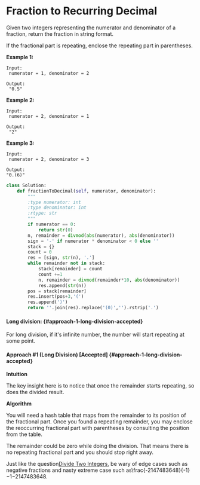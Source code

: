 # Fraction to Recurring Decimal

Given two integers representing the numerator and denominator of a fraction, return the fraction in string format.

If the fractional part is repeating, enclose the repeating part in parentheses.

**Example 1:**

```
Input:
 numerator = 1, denominator = 2

Output:
 "0.5"
```

**Example 2:**

```
Input:
 numerator = 2, denominator = 1

Output:
 "2"
```

**Example 3:**

```
Input:
 numerator = 2, denominator = 3

Output: 
"0.(6)"
```

```py
class Solution:
    def fractionToDecimal(self, numerator, denominator):
        """
        :type numerator: int
        :type denominator: int
        :rtype: str
        """
        if numerator == 0:
            return str(0)
        n, remainder = divmod(abs(numerator), abs(denominator))
        sign = '-' if numerator * denominator < 0 else ''
        stack = {}
        count = 0
        res = [sign, str(n), '.']
        while remainder not in stack:
            stack[remainder] = count
            count +=1
            n, remainder = divmod(remainder*10, abs(denominator))
            res.append(str(n))
        pos = stack[remainder]
        res.insert(pos+3,'(')
        res.append(')')
        return ''.join(res).replace('(0)','').rstrip('.')
```

#### Long division: {#approach-1-long-division-accepted}

For long division, if it's infinite number, the number will start repeating at some point.

#### Approach \#1 \(Long Division\) \[Accepted\] {#approach-1-long-division-accepted}

**Intuition**

The key insight here is to notice that once the remainder starts repeating, so does the divided result.

**Algorithm**

You will need a hash table that maps from the remainder to its position of the fractional part. Once you found a repeating remainder, you may enclose the reoccurring fractional part with parentheses by consulting the position from the table.

The remainder could be zero while doing the division. That means there is no repeating fractional part and you should stop right away.

Just like the question[Divide Two Integers](https://leetcode.com/problems/divide-two-integers/), be wary of edge cases such as negative fractions and nasty extreme case such as\frac{-2147483648}{-1}​−1​​−2147483648​​.

